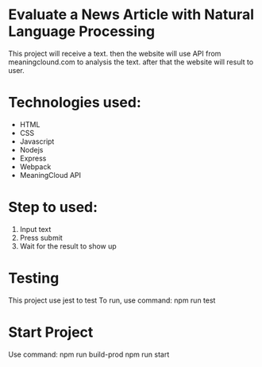 # Evaluate a News Article with Natural Language Processing
This project will receive a text. then the website will use API from meaningclound.com to analysis the text. after that the website will result to user.

# Technologies used:
- HTML
- CSS
- Javascript
- Nodejs
- Express
- Webpack
- MeaningCloud API

# Step to used:
1. Input text
2. Press submit
3. Wait for the result to show up

# Testing
This project use jest to test
To run, use command:
  npm run test
# Start Project
Use command:
  npm run build-prod
  npm run start